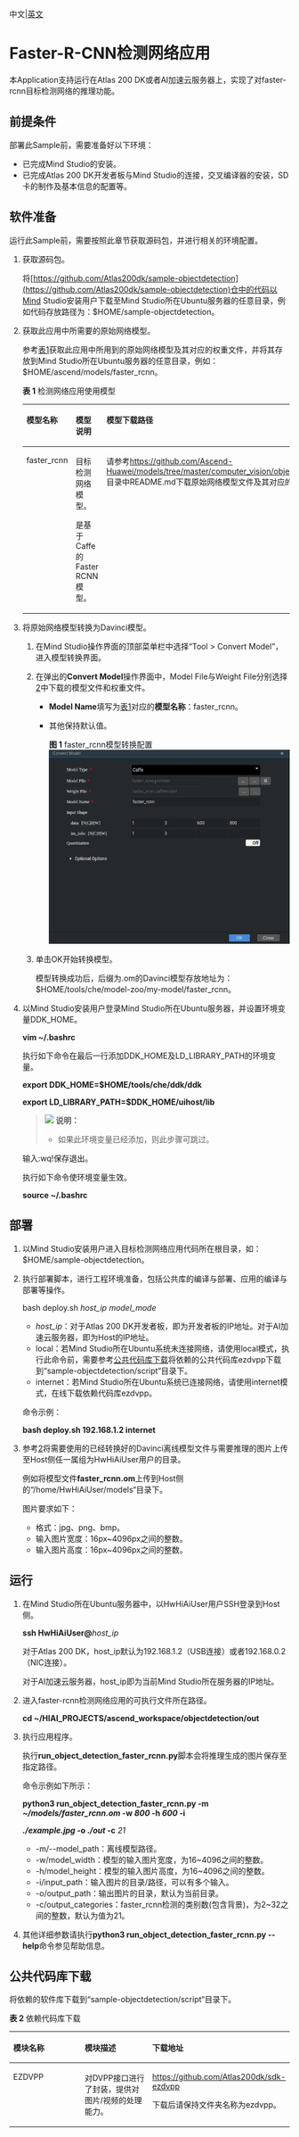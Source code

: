 中文|[英文](README.md)

# Faster-R-CNN检测网络应用<a name="ZH-CN_TOPIC_0185837719"></a>

本Application支持运行在Atlas 200 DK或者AI加速云服务器上，实现了对faster-rcnn目标检测网络的推理功能。

## 前提条件<a name="zh-cn_topic_0182554604_section137245294533"></a>

部署此Sample前，需要准备好以下环境：

-   已完成Mind Studio的安装。
-   已完成Atlas 200 DK开发者板与Mind Studio的连接，交叉编译器的安装，SD卡的制作及基本信息的配置等。

## 软件准备<a name="zh-cn_topic_0182554604_section181111827718"></a>

运行此Sample前，需要按照此章节获取源码包，并进行相关的环境配置。

1.  获取源码包。

    将[https://github.com/Atlas200dk/sample-objectdetection](https://github.com/Atlas200dk/sample-objectdetection)仓中的代码以Mind Studio安装用户下载至Mind Studio所在Ubuntu服务器的任意目录，例如代码存放路径为：$HOME/sample-objectdetection。

2.  <a name="zh-cn_topic_0182554604_li2074865610364"></a>获取此应用中所需要的原始网络模型。

    参考[表1](#zh-cn_topic_0182554604_table19942111763710)获取此应用中所用到的原始网络模型及其对应的权重文件，并将其存放到Mind Studio所在Ubuntu服务器的任意目录，例如：$HOME/ascend/models/faster\_rcnn。

    **表 1**  检测网络应用使用模型

    <a name="zh-cn_topic_0182554604_table19942111763710"></a>
    <table><thead align="left"><tr id="zh-cn_topic_0182554604_row611318123710"><th class="cellrowborder" valign="top" width="11.959999999999999%" id="mcps1.2.4.1.1"><p id="zh-cn_topic_0182554604_p81141820376"><a name="zh-cn_topic_0182554604_p81141820376"></a><a name="zh-cn_topic_0182554604_p81141820376"></a>模型名称</p>
    </th>
    <th class="cellrowborder" valign="top" width="8.07%" id="mcps1.2.4.1.2"><p id="zh-cn_topic_0182554604_p13181823711"><a name="zh-cn_topic_0182554604_p13181823711"></a><a name="zh-cn_topic_0182554604_p13181823711"></a>模型说明</p>
    </th>
    <th class="cellrowborder" valign="top" width="79.97%" id="mcps1.2.4.1.3"><p id="zh-cn_topic_0182554604_p1717182378"><a name="zh-cn_topic_0182554604_p1717182378"></a><a name="zh-cn_topic_0182554604_p1717182378"></a>模型下载路径</p>
    </th>
    </tr>
    </thead>
    <tbody><tr id="zh-cn_topic_0182554604_row1119187377"><td class="cellrowborder" valign="top" width="11.959999999999999%" headers="mcps1.2.4.1.1 "><p id="zh-cn_topic_0182554604_p7118189378"><a name="zh-cn_topic_0182554604_p7118189378"></a><a name="zh-cn_topic_0182554604_p7118189378"></a>faster_rcnn</p>
    </td>
    <td class="cellrowborder" valign="top" width="8.07%" headers="mcps1.2.4.1.2 "><p id="zh-cn_topic_0182554604_p151818183718"><a name="zh-cn_topic_0182554604_p151818183718"></a><a name="zh-cn_topic_0182554604_p151818183718"></a>目标检测网络模型。</p>
    <p id="zh-cn_topic_0182554604_p11121816373"><a name="zh-cn_topic_0182554604_p11121816373"></a><a name="zh-cn_topic_0182554604_p11121816373"></a>是基于Caffe的Faster RCNN模型。</p>
    </td>
    <td class="cellrowborder" valign="top" width="79.97%" headers="mcps1.2.4.1.3 "><p id="zh-cn_topic_0182554604_p611318163718"><a name="zh-cn_topic_0182554604_p611318163718"></a><a name="zh-cn_topic_0182554604_p611318163718"></a>请参考<a href="https://github.com/Ascend-Huawei/models/tree/master/computer_vision/object_detect/faster_rcnn" target="_blank" rel="noopener noreferrer">https://github.com/Ascend-Huawei/models/tree/master/computer_vision/object_detect/faster_rcnn</a>目录中README.md下载原始网络模型文件及其对应的权重文件。</p>
    </td>
    </tr>
    </tbody>
    </table>

3.  将原始网络模型转换为Davinci模型。
    1.  在Mind Studio操作界面的顶部菜单栏中选择“Tool \> Convert Model”，进入模型转换界面。
    2.  在弹出的**Convert Model**操作界面中，Model File与Weight File分别选择[2](#zh-cn_topic_0182554604_li2074865610364)中下载的模型文件和权重文件。
        -   **Model Name**填写为[表1](#zh-cn_topic_0182554604_table19942111763710)对应的**模型名称**：faster\_rcnn。
        -   其他保持默认值。

            **图 1**  faster\_rcnn模型转换配置<a name="zh-cn_topic_0182554604_fig79252510407"></a>  
            ![](doc/source/img/faster_rcnn模型转换配置.jpg "faster_rcnn模型转换配置")


    3.  单击OK开始转换模型。

        模型转换成功后，后缀为.om的Davinci模型存放地址为：$HOME/tools/che/model-zoo/my-model/faster\_rcnn。


4.  以Mind Studio安装用户登录Mind Studio所在Ubuntu服务器，并设置环境变量DDK\_HOME。

    **vim \~/.bashrc**

    执行如下命令在最后一行添加DDK\_HOME及LD\_LIBRARY\_PATH的环境变量。

    **export DDK\_HOME=$HOME/tools/che/ddk/ddk**

    **export LD\_LIBRARY\_PATH=$DDK\_HOME/uihost/lib**

    >![](doc/source/img/icon-note.gif) **说明：**    
    >-   如果此环境变量已经添加，则此步骤可跳过。  

    输入:wq!保存退出。

    执行如下命令使环境变量生效。

    **source \~/.bashrc**


## 部署<a name="zh-cn_topic_0182554604_section3723145213347"></a>

1.  以Mind Studio安装用户进入目标检测网络应用代码所在根目录，如：$HOME/sample-objectdetection。
2.  执行部署脚本，进行工程环境准备，包括公共库的编译与部署、应用的编译与部署等操作。

    bash deploy.sh  _host\_ip_ _model\_mode_

    -   _host\_ip_：对于Atlas 200 DK开发者板，即为开发者板的IP地址。对于AI加速云服务器，即为Host的IP地址。
    -   local：若Mind Studio所在Ubuntu系统未连接网络，请使用local模式，执行此命令前，需要参考[公共代码库下载](#zh-cn_topic_0182554604_section92241245122511)将依赖的公共代码库ezdvpp下载到“sample-objectdetection/script“目录下。
    -   internet：若Mind Studio所在Ubuntu系统已连接网络，请使用internet模式，在线下载依赖代码库ezdvpp。

    命令示例：

    **bash deploy.sh 192.168.1.2 internet**

3.  参考[2](#zh-cn_topic_0182554604_li2074865610364)将需要使用的已经转换好的Davinci离线模型文件与需要推理的图片上传至Host侧任一属组为HwHiAiUser用户的目录。

    例如将模型文件**faster\_rcnn.om**上传到Host侧的“/home/HwHiAiUser/models“目录下。

    图片要求如下：

    -   格式：jpg、png、bmp。
    -   输入图片宽度：16px\~4096px之间的整数。
    -   输入图片高度：16px\~4096px之间的整数。


## 运行<a name="zh-cn_topic_0182554604_section87121843104920"></a>

1.  在Mind Studio所在Ubuntu服务器中，以HwHiAiUser用户SSH登录到Host侧。

    **ssh HwHiAiUser@**_host\_ip_

    对于Atlas 200 DK，host\_ip默认为192.168.1.2（USB连接）或者192.168.0.2（NIC连接）。

    对于AI加速云服务器，host\_ip即为当前Mind Studio所在服务器的IP地址。

2.  进入faster-rcnn检测网络应用的可执行文件所在路径。

    **cd \~/HIAI\_PROJECTS/ascend\_workspace/objectdetection/out**

3.  执行应用程序。

    执行**run\_object\_detection\_faster\_rcnn.py**脚本会将推理生成的图片保存至指定路径。

    命令示例如下所示：

    **python3 run\_object\_detection\_faster\_rcnn.py -m  _\~/models/faster\_rcnn.om_  -w  _800_  -h  _600_  -i**

    **_./example.jpg_  -o  _./out_  -c** _21_

    -   -m/--model\_path：离线模型路径。
    -   -w/model\_width：模型的输入图片宽度，为16\~4096之间的整数。
    -   -h/model\_height：模型的输入图片高度，为16\~4096之间的整数。
    -   -i/input\_path：输入图片的目录/路径，可以有多个输入。
    -   -o/output\_path：输出图片的目录，默认为当前目录。
    -   -c/output\_categories：faster\_rcnn检测的类别数\(包含背景\)，为2\~32之间的整数，默认为值为21。

4.  其他详细参数请执行**python3 run\_object\_detection\_faster\_rcnn.py --help**命令参见帮助信息。

## 公共代码库下载<a name="zh-cn_topic_0182554604_section92241245122511"></a>

将依赖的软件库下载到“sample-objectdetection/script“目录下。

**表 2**  依赖代码库下载

<a name="zh-cn_topic_0182554604_table75751912124510"></a>
<table><thead align="left"><tr id="zh-cn_topic_0182554604_row3576111214511"><th class="cellrowborder" valign="top" width="33.33333333333333%" id="mcps1.2.4.1.1"><p id="zh-cn_topic_0182554604_p5576712114510"><a name="zh-cn_topic_0182554604_p5576712114510"></a><a name="zh-cn_topic_0182554604_p5576712114510"></a>模块名称</p>
</th>
<th class="cellrowborder" valign="top" width="33.33333333333333%" id="mcps1.2.4.1.2"><p id="zh-cn_topic_0182554604_p157661218455"><a name="zh-cn_topic_0182554604_p157661218455"></a><a name="zh-cn_topic_0182554604_p157661218455"></a>模块描述</p>
</th>
<th class="cellrowborder" valign="top" width="33.33333333333333%" id="mcps1.2.4.1.3"><p id="zh-cn_topic_0182554604_p10576201211454"><a name="zh-cn_topic_0182554604_p10576201211454"></a><a name="zh-cn_topic_0182554604_p10576201211454"></a>下载地址</p>
</th>
</tr>
</thead>
<tbody><tr id="zh-cn_topic_0182554604_row1757621219458"><td class="cellrowborder" valign="top" width="33.33333333333333%" headers="mcps1.2.4.1.1 "><p id="zh-cn_topic_0182554604_p15576212114511"><a name="zh-cn_topic_0182554604_p15576212114511"></a><a name="zh-cn_topic_0182554604_p15576212114511"></a>EZDVPP</p>
</td>
<td class="cellrowborder" valign="top" width="33.33333333333333%" headers="mcps1.2.4.1.2 "><p id="zh-cn_topic_0182554604_p1257661204510"><a name="zh-cn_topic_0182554604_p1257661204510"></a><a name="zh-cn_topic_0182554604_p1257661204510"></a>对DVPP接口进行了封装，提供对图片/视频的处理能力。</p>
</td>
<td class="cellrowborder" valign="top" width="33.33333333333333%" headers="mcps1.2.4.1.3 "><p id="zh-cn_topic_0182554604_p11576312114515"><a name="zh-cn_topic_0182554604_p11576312114515"></a><a name="zh-cn_topic_0182554604_p11576312114515"></a><a href="https://github.com/Atlas200dk/sdk-ezdvpp" target="_blank" rel="noopener noreferrer">https://github.com/Atlas200dk/sdk-ezdvpp</a></p>
<p id="zh-cn_topic_0182554604_p18576131264519"><a name="zh-cn_topic_0182554604_p18576131264519"></a><a name="zh-cn_topic_0182554604_p18576131264519"></a>下载后请保持文件夹名称为ezdvpp。</p>
</td>
</tr>
</tbody>
</table>

